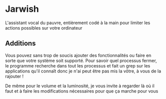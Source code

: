 # Jarwish
L'assistant vocal du pauvre, entièrement codé à la main pour limiter les actions possibles sur votre ordinateur

## Additions
Vous pouvez sans trop de soucis ajouter des fonctionnalités ou faire en sorte que votre système soit supporté. Pour savoir quel processus fermer, le programme recherche dans tout les processus et fait un grep sur les applications qu'il connaît donc je n'ai peut être pas mis la vôtre, à vous de la rajouter !

De même pour le volume et la luminosité, je vous invite à regarder là où il faut et à faire les modifications nécessaires pour que ça marche pour vous


